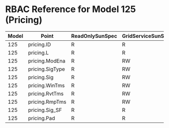 # RBAC Reference for Model 125 (Pricing)

| Model | Point | ReadOnlySunSpec | GridServiceSunSpec | NetworkAdministratorSunSpec | SuperAdministratorSpec | 
|-------|-------|------------------|---------------------|------------------|--------------------|
| 125 | pricing.ID | R | R | R | R |
| 125 | pricing.L | R | R | R | R |
| 125 | pricing.ModEna | R | RW | R | RW |
| 125 | pricing.SigType | R | RW | R | RW |
| 125 | pricing.Sig | R | RW | R | RW |
| 125 | pricing.WinTms | R | RW | R | RW |
| 125 | pricing.RvtTms | R | RW | R | RW |
| 125 | pricing.RmpTms | R | RW | R | RW |
| 125 | pricing.Sig_SF | R | R | R | R |
| 125 | pricing.Pad | R | R | R | R |
